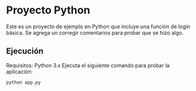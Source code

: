 # Proyecto Python
Este es un proyecto de ejemplo en Python que incluye una función
de login básica. Se agrega un corregir comentarios para probar que se hizo algo.
## Ejecución
Requisitos: Python 3.x
Ejecuta el siguiente comando para probar la aplicación:
```bash
python app.py